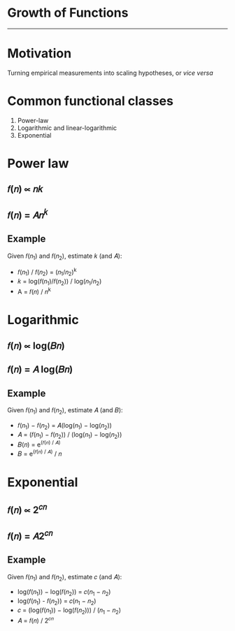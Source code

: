 # Growth of Functions

---

# Motivation
Turning empirical measurements into scaling hypotheses, or *vice versa*

# Common functional classes
1. Power-law
2. Logarithmic and linear-logarithmic
3. Exponential

# Power law
## 𝑓(𝑛) ∝ 𝑛𝑘
## 𝑓(𝑛) = 𝐴𝑛<sup>𝑘</sup>
## Example
Given 𝑓(𝑛<sub>1</sub>) and 𝑓(𝑛<sub>2</sub>), estimate 𝑘 (and 𝐴):
- 𝑓(𝑛<sub>1</sub>) / 𝑓(𝑛<sub>2</sub>) = (𝑛<sub>1</sub>/𝑛<sub>2</sub>)<sup>k</sup>
- 𝑘 = log(𝑓(𝑛<sub>1</sub>)/𝑓(𝑛<sub>2</sub>)) / log(𝑛<sub>1</sub>/𝑛<sub>2</sub>)
- A = 𝑓(𝑛) / 𝑛<sup>k</sup>

# Logarithmic
## 𝑓(𝑛) ∝ log(𝐵𝑛)
## 𝑓(𝑛) = 𝐴 log(𝐵𝑛)
## Example
Given 𝑓(𝑛<sub>1</sub>) and 𝑓(𝑛<sub>2</sub>), estimate 𝐴 (and 𝐵):

- 𝑓(𝑛<sub>1</sub>) − 𝑓(𝑛<sub>2</sub>) = 𝐴(log(𝑛<sub>1</sub>) − log(𝑛<sub>2</sub>))
- 𝐴 = (𝑓(𝑛<sub>1</sub>) − 𝑓(𝑛<sub>2</sub>)) / (log(𝑛<sub>1</sub>) − log(𝑛<sub>2</sub>))
- 𝐵(𝑛) = e<sup>(𝑓(𝑛) / 𝐴)</sup>
- 𝐵 = e<sup>(𝑓(𝑛) / 𝐴)</sup> / 𝑛

# Exponential
## 𝑓(𝑛) ∝ 2<sup>𝑐𝑛</sup>
## 𝑓(𝑛) = 𝐴2<sup>𝑐𝑛</sup>
## Example
Given 𝑓(𝑛<sub>1</sub>) and 𝑓(𝑛<sub>2</sub>), estimate 𝑐 (and 𝐴):
- log(𝑓(𝑛<sub>1</sub>)) − log(𝑓(𝑛<sub>2</sub>)) = 𝑐(𝑛<sub>1</sub> − 𝑛<sub>2</sub>)
- log(𝑓(𝑛<sub>1</sub>) - 𝑓(𝑛<sub>2</sub>)) = 𝑐(𝑛<sub>1</sub> − 𝑛<sub>2</sub>)
- 𝑐 = (log(𝑓(𝑛<sub>1</sub>)) − log(𝑓(𝑛<sub>2</sub>))) / (𝑛<sub>1</sub> − 𝑛<sub>2</sub>)
- 𝐴 = 𝑓(𝑛) / 2<sup>𝑐𝑛</sup>
